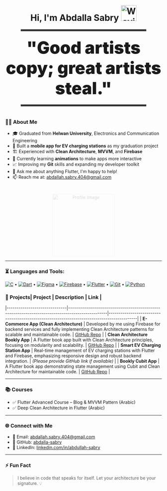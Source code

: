 <h1 align="center">
  Hi, I'm Abdalla Sabry
  <img src="https://camo.githubusercontent.com/d552948e7884c41fde2d32b9221d79f0df2076c7d824aaab954ca93f53d95884/68747470733a2f2f6d656469612e67697068792e636f6d2f6d656469612f6876524a434c467a6361737252346961377a2f67697068792e676966" alt="Waving Hand" width="50" height="50" />
</h1>

<!-- Thick line under greeting -->
<div align="center" style="width: 80%; height: 6px; background-color: #333; margin: 20px auto;"></div>

<p align="center">
  <strong>
    <span style="font-size: 54px; font-weight: 900;">
      "Good artists copy; great artists steal."
    </span>
  </strong>
</p>

<!-- Thick line under quote -->
<div align="center" style="width: 80%; height: 6px; background-color: #333; margin: 20px auto 40px;"></div>

<h3>👨‍🎓 About Me</h3>

<ul>
  <li>🎓 Graduated from <strong>Helwan University</strong>, Electronics and Communication Engineering</li>
  <li>📱 Built a <strong>mobile app for EV charging stations</strong> as my graduation project</li>
  <li>🏗️ Experienced with <strong>Clean Architecture</strong>, <strong>MVVM</strong>, and <strong>Firebase</strong></li>
  <li>🎨 Currently learning <strong>animations</strong> to make apps more interactive</li>
  <li>📈 Improving my <strong>Git</strong> skills and expanding my developer toolkit</li>
  <li>💬 Ask me about anything Flutter, I'm happy to help!</li>
  <li>📫 Reach me at: <a href="mailto:abdallah.sabry.404@gmail.com">abdallah.sabry.404@gmail.com</a></li>
</ul>


<p align="center" style="margin-top: 40px;">
  <img src="https://github.com/mohamedabusrea/mohamedabusrea/blob/master/profile-img.png?raw=true" alt="Profile Image" width="200" style="opacity: 0.15;" />
</p>


---
### ⏳ Languages and Tools:

[![C](https://img.shields.io/badge/C-%2300599C.svg?style=flat&logo=c&logoColor=white)](https://en.wikipedia.org/wiki/C_(programming_language)) •
[![Dart](https://img.shields.io/badge/Dart-%230175C2.svg?style=flat&logo=dart&logoColor=white)](https://dart.dev/) •
[![Figma](https://img.shields.io/badge/Figma-%23F24E1E.svg?style=flat&logo=figma&logoColor=white)](https://www.figma.com/) •
[![Firebase](https://img.shields.io/badge/Firebase-FFCA28?style=flat&logo=firebase&logoColor=black)](https://firebase.google.com/) •
[![Flutter](https://img.shields.io/badge/Flutter-%2302569B.svg?style=flat&logo=flutter&logoColor=white)](https://flutter.dev/) •
[![Git](https://img.shields.io/badge/Git-F05032?style=flat&logo=git&logoColor=white)](https://git-scm.com/) •
[![Python](https://img.shields.io/badge/Python-3776AB?style=flat&logo=python&logoColor=white)](https://www.python.org/)



### 📱 Projects| Project                      | Description                                                                                       | Link                                                                                       |
|------------------------------|-------------------------------------------------------------------------------------------------|--------------------------------------------------------------------------------------------|
| **E-Commerce App (Clean Architecture)** | Developed by me using Firebase for backend services and fully implementing Clean Architecture patterns for scalable and maintainable code. | [GitHub Repo](https://github.com/abdalla-sabry/e-commerceCleanArticture)                    |
| **Clean Architecture Bookly App** | A Flutter book app built with Clean Architecture principles, focusing on modularity and scalability. | [GitHub Repo](https://github.com/abdalla-sabry/cleanarcticture_bookly_app)                  |
| **Smart EV Charging Station App** | Real-time management of EV charging stations with Flutter and Firebase, emphasizing responsive design and robust backend integration. | *(Please provide GitHub link if available)*                                               |
| **Bookly Cubit App** | A Flutter book app demonstrating state management using Cubit and Clean Architecture for maintainable code. | [GitHub Repo](https://github.com/abdalla-sabry/booklyappcubit)                             |

---

### 📚 Courses

- ✅ Flutter Advanced Course – Blog & MVVM Pattern (Arabic)
- ✅ Deep Clean Architecture in Flutter (Arabic)

---

### 🌐 Connect with Me

- 📧 Email: [abdallah.sabry.404@gmail.com](mailto:abdallah.sabry.404@gmail.com)  
- 🔗 GitHub: [abdalla-sabry](https://github.com/abdalla-sabry)  
- 💼 LinkedIn: [linkedin.com/in/abdullah-sabry](https://www.linkedin.com/in/abdullah-sabry/)

---

### ⚡ Fun Fact

> I believe in code that speaks for itself. Let your architecture be your signature. 💡
